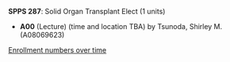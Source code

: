 **SPPS 287**: Solid Organ Transplant Elect (1 units)

- **A00** (Lecture) (time and location TBA) by Tsunoda, Shirley M. (A08069623)

[Enrollment numbers over time](./SPPS287.tsv)
